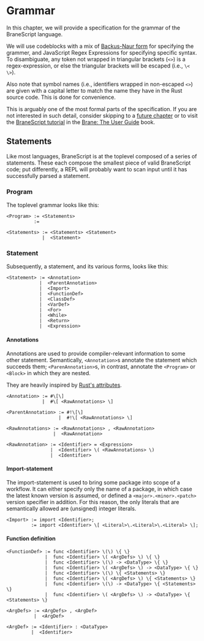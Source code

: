 # Grammar
In this chapter, we will provide a specification for the grammar of the BraneScript language.

We will use codeblocks with a mix of [Backus-Naur form](https://en.wikipedia.org/wiki/Backus%E2%80%93Naur_form) for specifying the grammer, and JavaScript Regex Expressions for specifying specific syntax. To disambiguate, any token not wrapped in triangular brackets (`<>`) is a regex-expression, or else the triangular brackets will be escaped (i.e., `\< \>`).

Also note that symbol names (i.e., identifiers wrapped in non-escaped `<>`) are given with a capital letter to match the name they have in the Rust source code. This is done for convenience.

This is arguably one of the most formal parts of the specification. If you are not interested in such detail, consider skipping to a [future chapter](TODO) or to visit the [BraneScript tutorial](/user-guide/branescript/introduction.html) in the [Brane: The User Guide](/user-guide) book.


## Statements
Like most languages, BraneScript is at the toplevel composed of a series of statements. These each compose the smallest piece of valid BraneScript code; put differently, a REPL will probably want to scan input until it has successfully parsed a statement.


### Program
The toplevel grammar looks like this:
```
<Program> := <Statements>
          := 

<Statements> := <Statements> <Statement>
             |  <Statement>
```

### Statement
Subsequently, a statement, and its various forms, looks like this:
```
<Statement> := <Annotation>
            |  <ParentAnnotation>
            |  <Import>
            |  <FunctionDef>
            |  <ClassDef>
            |  <VarDef>
            |  <For>
            |  <While>
            |  <Return>
            |  <Expression>
```

#### Annotations
Annotations are used to provide compiler-relevant information to some other statement. Semantically, `<Annotation>`s annotate the statement which succeeds them; `<ParenAnnotation>`s, in contrast, annotate the `<Program>` or `<Block>` in which they are nested.

They are heavily inspired by [Rust's attributes](https://doc.rust-lang.org/reference/attributes.html).
```
<Annotation> := #\[\]
             |  #\[ <RawAnnotations> \]

<ParentAnnotation> := #!\[\]
                   |  #!\[ <RawAnnotations> \]

<RawAnnotations> := <RawAnnotations> , <RawAnnotation>
                 |  <RawAnnotation>

<RawAnnotation> := <Identifier> = <Expression>
                |  <Identifier> \( <RawAnnotations> \)
                |  <Identifier>
```

#### Import-statement
The import-statement is used to bring some package into scope of a workflow. It can either specify only the name of a package, in which case the latest known version is assumed, or defined a `<major>.<minor>.<patch>` version specifier in addition. For this reason, the only literals that are semantically allowed are (unsigned) integer literals.
```
<Import> := import <Identifier>;
         := import <Identifier> \[ <Literal>\.<Literal>\.<Literal> \];
```

#### Function definition
```
<FunctionDef> := func <Identifier> \(\) \{ \}
              |  func <Identifier> \( <ArgDefs> \) \{ \}
              |  func <Identifier> \(\) -> <DataType> \{ \}
              |  func <Identifier> \( <ArgDefs> \) -> <DataType> \{ \}
              |  func <Identifier> \(\) \{ <Statements> \}
              |  func <Identifier> \( <ArgDefs> \) \{ <Statements> \}
              |  func <Identifier> \(\) -> <DataType> \{ <Statements> \}
              |  func <Identifier> \( <ArgDefs> \) -> <DataType> \{ <Statements> \}

<ArgDefs> := <ArgDefs> , <ArgDef>
          |  <ArgDef>

<ArgDef> := <Identifier> : <DataType>
         |  <Identifier>
```
